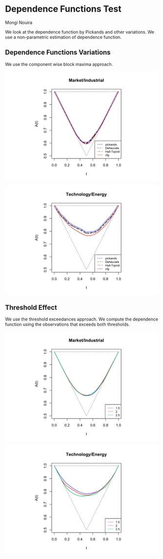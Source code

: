 Dependence Functions Test
================
Mongi Nouira

We look at the dependence function by Pickands and other variations. We
use a non-parametric estimation of dependence function.

<p align="center">

</p>

## Dependence Functions Variations

We use the component wise block maxima approach.

<p align="center">

<img src="cache/pickands/unnamed-chunk-3-1.png" style="display: block; margin: auto;" />

</p>

<p align="center">

<img src="cache/pickands/unnamed-chunk-4-1.png" style="display: block; margin: auto;" />

</p>

## Threshold Effect

We use the threshold exceedances approach. We compute the dependence
function using the observations that exceeds both thresholds.

<p align="center">

<img src="cache/pickands/unnamed-chunk-5-1.png" style="display: block; margin: auto;" />

</p>

<p align="center">

<img src="cache/pickands/unnamed-chunk-6-1.png" style="display: block; margin: auto;" />

</p>
